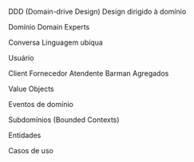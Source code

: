 DDD (Domain-drive Design)
Design dirigido à domínio

Domínio
Domain Experts

Conversa
Linguagem ubíqua

Usuário

Client
Fornecedor
Atendente
Barman
Agregados

Value Objects

Eventos de domínio

Subdomínios (Bounded Contexts)

Entidades

Casos de uso
